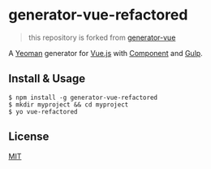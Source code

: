# generator-vue-refactored

> this repository is forked from [generator-vue](https://github.com/vuejs/generator-vue)

A [Yeoman](http://yeoman.io) generator for [Vue.js](http://vuejs.org) with [Component](https://github.com/component/component) and [Gulp](http://gulpjs.com).

## Install & Usage

```
$ npm install -g generator-vue-refactored
$ mkdir myproject && cd myproject
$ yo vue-refactored
```

## License

[MIT](http://en.wikipedia.org/wiki/MIT_License)
